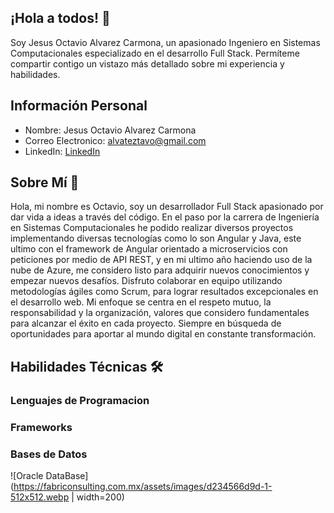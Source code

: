 ## ¡Hola a todos! 👋

Soy Jesus Octavio Alvarez Carmona, un apasionado Ingeniero en Sistemas Computacionales especializado en el desarrollo Full Stack. Permíteme compartir contigo un vistazo más detallado sobre mi experiencia y habilidades.

## Información Personal

- Nombre: Jesus Octavio Alvarez Carmona
- Correo Electronico: alvateztavo@gmail.com
- LinkedIn: [LinkedIn](www.linkedin.com/in/jesus-octavio-alvarez-carmona-358918300)

## Sobre Mí 🚀

Hola, mi nombre es Octavio, soy un desarrollador Full Stack apasionado por dar vida a ideas a través del código. En el paso por la carrera de Ingeniería en Sistemas Computacionales he podido realizar diversos proyectos implementando diversas tecnologías como lo son Angular y Java, este ultimo con el framework de Angular orientado a microservicios con peticiones por medio de API REST, y en mi ultimo año haciendo uso de la nube de Azure, me considero listo para adquirir nuevos conocimientos y empezar nuevos desafíos. Disfruto colaborar en equipo utilizando metodologías ágiles como Scrum, para lograr resultados excepcionales en el desarrollo web. Mi enfoque se centra en el respeto mutuo, la responsabilidad y la organización, valores que considero fundamentales para alcanzar el éxito en cada proyecto. Siempre en búsqueda de oportunidades para aportar al mundo digital en constante transformación.

## Habilidades Técnicas 🛠️

### Lenguajes de Programacion

### Frameworks

### Bases de Datos
![Oracle DataBase](https://fabriconsulting.com.mx/assets/images/d234566d9d-1-512x512.webp | width=200)




